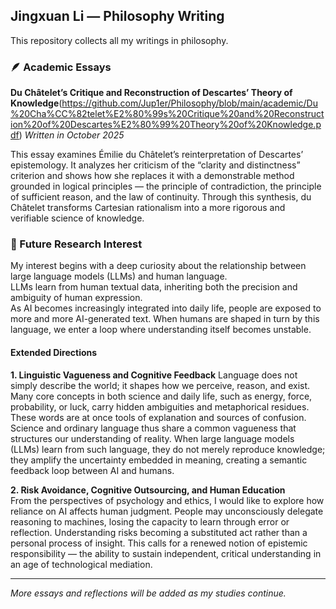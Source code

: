 ## Jingxuan Li — Philosophy Writing

This repository collects all my writings in philosophy.

### 🪶 Academic Essays

**Du Châtelet’s Critique and Reconstruction of Descartes’ Theory of Knowledge**(https://github.com/Jup1er/Philosophy/blob/main/academic/Du%20Cha%CC%82telet%E2%80%99s%20Critique%20and%20Reconstruction%20of%20Descartes%E2%80%99%20Theory%20of%20Knowledge.pdf)
*Written in October 2025*

This essay examines Émilie du Châtelet’s reinterpretation of Descartes’ epistemology.
It analyzes her criticism of the “clarity and distinctness” criterion and shows how she replaces it with a demonstrable method grounded in logical principles — the principle of contradiction, the principle of sufficient reason, and the law of continuity.
Through this synthesis, du Châtelet transforms Cartesian rationalism into a more rigorous and verifiable science of knowledge.

### 🔭 Future Research Interest

My interest begins with a deep curiosity about the relationship between large language models (LLMs) and human language.  
LLMs learn from human textual data, inheriting both the precision and ambiguity of human expression.  
As AI becomes increasingly integrated into daily life, people are exposed to more and more AI-generated text.
When humans are shaped in turn by this language, we enter a loop where understanding itself becomes unstable.

#### Extended Directions

**1. Linguistic Vagueness and Cognitive Feedback**
Language does not simply describe the world; it shapes how we perceive, reason, and exist.
Many core concepts in both science and daily life, such as energy, force, probability, or luck, carry hidden ambiguities and metaphorical residues.
These words are at once tools of explanation and sources of confusion.
Science and ordinary language thus share a common vagueness that structures our understanding of reality.
When large language models (LLMs) learn from such language, they do not merely reproduce knowledge; they amplify the uncertainty embedded in meaning, creating a semantic feedback loop between AI and humans.

**2. Risk Avoidance, Cognitive Outsourcing, and Human Education**  
From the perspectives of psychology and ethics, I would like to explore how reliance on AI affects human judgment.
People may unconsciously delegate reasoning to machines, losing the capacity to learn through error or reflection.
Understanding risks becoming a substituted act rather than a personal process of insight.
This calls for a renewed notion of epistemic responsibility — the ability to sustain independent, critical understanding in an age of technological mediation.

---

*More essays and reflections will be added as my studies continue.*
